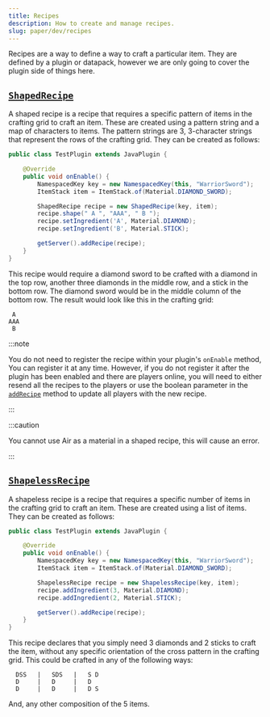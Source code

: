 ```yaml
---
title: Recipes
description: How to create and manage recipes.
slug: paper/dev/recipes
---
```


Recipes are a way to define a way to craft a particular item. They are defined by a plugin or
datapack, however we are only going to cover the plugin side of things here.

## [`ShapedRecipe`](jd:paper:org.bukkit.inventory.ShapedRecipe)

A shaped recipe is a recipe that requires a specific pattern of items in the crafting grid to craft an item.
These are created using a pattern string and a map of characters to items. The pattern strings are 3,
3-character strings that represent the rows of the crafting grid. They can be created as follows:

```java title="TestPlugin.java"
public class TestPlugin extends JavaPlugin {

    @Override
    public void onEnable() {
        NamespacedKey key = new NamespacedKey(this, "WarriorSword");
        ItemStack item = ItemStack.of(Material.DIAMOND_SWORD);

        ShapedRecipe recipe = new ShapedRecipe(key, item);
        recipe.shape(" A ", "AAA", " B ");
        recipe.setIngredient('A', Material.DIAMOND);
        recipe.setIngredient('B', Material.STICK);

        getServer().addRecipe(recipe);
    }
}
```

This recipe would require a diamond sword to be crafted with a diamond in the top row, another three diamonds in
the middle row, and a stick in the bottom row. The diamond sword would be in the middle column of
the bottom row. The result would look like this in the crafting grid:

```
 A
AAA
 B
```

:::note

You do not need to register the recipe within your plugin's `onEnable` method, You can register it
at any time. However, if you do not register it after the plugin has been enabled and there are
players online, you will need to either resend all the recipes to the players or use the boolean
parameter in the [`addRecipe`](jd:paper:org.bukkit.Server#addRecipe(org.bukkit.inventory.Recipe,boolean))
method to update all players with the new recipe.

:::

:::caution

You cannot use Air as a material in a shaped recipe, this will cause an error.

:::


## [`ShapelessRecipe`](jd:paper:org.bukkit.inventory.ShapelessRecipe)

A shapeless recipe is a recipe that requires a specific number of items in the crafting grid to craft an item.
These are created using a list of items. They can be created as follows:

```java title="TestPlugin.java"
public class TestPlugin extends JavaPlugin {

    @Override
    public void onEnable() {
        NamespacedKey key = new NamespacedKey(this, "WarriorSword");
        ItemStack item = ItemStack.of(Material.DIAMOND_SWORD);

        ShapelessRecipe recipe = new ShapelessRecipe(key, item);
        recipe.addIngredient(3, Material.DIAMOND);
        recipe.addIngredient(2, Material.STICK);

        getServer().addRecipe(recipe);
    }
}
```

This recipe declares that you simply need 3 diamonds and 2 sticks to craft the item, without any specific
orientation of the cross pattern in the crafting grid. This could be crafted in any of the following ways:
```
  DSS   |   SDS   |   S D
  D     |   D     |   D
  D     |   D     |   D S
```
And, any other composition of the 5 items.
